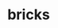 ---
title: "bricks"
layout: cache
categories: [package, develop]
meta: {"versions": ["2023.08.25"], "compilers": ["gcc@=11.4.0", "gcc@=9.4.0", "oneapi@=2024.2.1"], "oss": ["ubuntu20.04", "ubuntu22.04"], "platforms": ["linux"], "targets": ["ppc64le", "x86_64_v3"], "stacks": ["e4s", "e4s-oneapi", "e4s-power", "root"], "num_specs": 25, "num_specs_by_stack": {"root": 25, "e4s-power": 10, "e4s": 10, "e4s-oneapi": 5}}
spec_details: [{"hash": "5tzetk6hu6toavtazkclavfgdh6mnbnl", "compiler": "gcc@=9.4.0", "versions": ["2023.08.25"], "os": "ubuntu20.04", "platform": "linux", "target": "ppc64le", "variants": ["build_system=cmake", "build_type=Release", "+cuda", "generator=make", "~ipo", "patches=7fe8d1d"], "stacks": ["root", "e4s-power"], "size": "-", "tarball": "https://binaries.spack.io/develop/build_cache/linux-ubuntu20.04-ppc64le/gcc-9.4.0/bricks-2023.08.25/linux-ubuntu20.04-ppc64le-gcc-9.4.0-bricks-2023.08.25-5tzetk6hu6toavtazkclavfgdh6mnbnl.spack"}, {"hash": "cphyvittpgdkomxacmardqrjehyezjp5", "compiler": "gcc@=9.4.0", "versions": ["2023.08.25"], "os": "ubuntu20.04", "platform": "linux", "target": "ppc64le", "variants": ["build_system=cmake", "build_type=Release", "~cuda", "generator=make", "~ipo", "patches=7fe8d1d"], "stacks": ["root", "e4s-power"], "size": "-", "tarball": "https://binaries.spack.io/develop/build_cache/linux-ubuntu20.04-ppc64le/gcc-9.4.0/bricks-2023.08.25/linux-ubuntu20.04-ppc64le-gcc-9.4.0-bricks-2023.08.25-cphyvittpgdkomxacmardqrjehyezjp5.spack"}, {"hash": "g4v3moxtko7774ovk6sjmfv2u5zswlp5", "compiler": "gcc@=9.4.0", "versions": ["2023.08.25"], "os": "ubuntu20.04", "platform": "linux", "target": "ppc64le", "variants": ["build_system=cmake", "build_type=Release", "+cuda", "generator=make", "~ipo", "patches=7fe8d1d"], "stacks": ["root", "e4s-power"], "size": "-", "tarball": "https://binaries.spack.io/develop/build_cache/linux-ubuntu20.04-ppc64le/gcc-9.4.0/bricks-2023.08.25/linux-ubuntu20.04-ppc64le-gcc-9.4.0-bricks-2023.08.25-g4v3moxtko7774ovk6sjmfv2u5zswlp5.spack"}, {"hash": "kr63npkuhtvgpijaz2klyzx3ldt5itdy", "compiler": "gcc@=9.4.0", "versions": ["2023.08.25"], "os": "ubuntu20.04", "platform": "linux", "target": "ppc64le", "variants": ["build_system=cmake", "build_type=Release", "+cuda", "generator=make", "~ipo", "patches=7fe8d1d"], "stacks": ["root", "e4s-power"], "size": "-", "tarball": "https://binaries.spack.io/develop/build_cache/linux-ubuntu20.04-ppc64le/gcc-9.4.0/bricks-2023.08.25/linux-ubuntu20.04-ppc64le-gcc-9.4.0-bricks-2023.08.25-kr63npkuhtvgpijaz2klyzx3ldt5itdy.spack"}, {"hash": "ouunbx6grih7vfloybqmppiu7yu3fsx7", "compiler": "gcc@=9.4.0", "versions": ["2023.08.25"], "os": "ubuntu20.04", "platform": "linux", "target": "ppc64le", "variants": ["build_system=cmake", "build_type=Release", "~cuda", "generator=make", "~ipo", "patches=7fe8d1d"], "stacks": ["root", "e4s-power"], "size": "-", "tarball": "https://binaries.spack.io/develop/build_cache/linux-ubuntu20.04-ppc64le/gcc-9.4.0/bricks-2023.08.25/linux-ubuntu20.04-ppc64le-gcc-9.4.0-bricks-2023.08.25-ouunbx6grih7vfloybqmppiu7yu3fsx7.spack"}, {"hash": "r3cfrb6d2wh2wju37y5xb64hmt7nag3g", "compiler": "gcc@=9.4.0", "versions": ["2023.08.25"], "os": "ubuntu20.04", "platform": "linux", "target": "ppc64le", "variants": ["build_system=cmake", "build_type=Release", "~cuda", "generator=make", "~ipo", "patches=7fe8d1d"], "stacks": ["root", "e4s-power"], "size": "-", "tarball": "https://binaries.spack.io/develop/build_cache/linux-ubuntu20.04-ppc64le/gcc-9.4.0/bricks-2023.08.25/linux-ubuntu20.04-ppc64le-gcc-9.4.0-bricks-2023.08.25-r3cfrb6d2wh2wju37y5xb64hmt7nag3g.spack"}, {"hash": "vtj4kayw4nywioaid7brar6svwkx42rb", "compiler": "gcc@=9.4.0", "versions": ["2023.08.25"], "os": "ubuntu20.04", "platform": "linux", "target": "ppc64le", "variants": ["build_system=cmake", "build_type=Release", "~cuda", "generator=make", "~ipo", "patches=7fe8d1d"], "stacks": ["root", "e4s-power"], "size": "-", "tarball": "https://binaries.spack.io/develop/build_cache/linux-ubuntu20.04-ppc64le/gcc-9.4.0/bricks-2023.08.25/linux-ubuntu20.04-ppc64le-gcc-9.4.0-bricks-2023.08.25-vtj4kayw4nywioaid7brar6svwkx42rb.spack"}, {"hash": "whnshykvsuziicsw3fdg7xnqsluqtmyq", "compiler": "gcc@=9.4.0", "versions": ["2023.08.25"], "os": "ubuntu20.04", "platform": "linux", "target": "ppc64le", "variants": ["build_system=cmake", "build_type=Release", "~cuda", "generator=make", "~ipo", "patches=7fe8d1d"], "stacks": ["root", "e4s-power"], "size": "-", "tarball": "https://binaries.spack.io/develop/build_cache/linux-ubuntu20.04-ppc64le/gcc-9.4.0/bricks-2023.08.25/linux-ubuntu20.04-ppc64le-gcc-9.4.0-bricks-2023.08.25-whnshykvsuziicsw3fdg7xnqsluqtmyq.spack"}, {"hash": "y7l5qaxwtu32sn4yfhasm4o4v2lvzirg", "compiler": "gcc@=9.4.0", "versions": ["2023.08.25"], "os": "ubuntu20.04", "platform": "linux", "target": "ppc64le", "variants": ["build_system=cmake", "build_type=Release", "+cuda", "generator=make", "~ipo", "patches=7fe8d1d"], "stacks": ["root", "e4s-power"], "size": "-", "tarball": "https://binaries.spack.io/develop/build_cache/linux-ubuntu20.04-ppc64le/gcc-9.4.0/bricks-2023.08.25/linux-ubuntu20.04-ppc64le-gcc-9.4.0-bricks-2023.08.25-y7l5qaxwtu32sn4yfhasm4o4v2lvzirg.spack"}, {"hash": "zh46ckbmdda67wqu462mqfxaw5d5rfvd", "compiler": "gcc@=9.4.0", "versions": ["2023.08.25"], "os": "ubuntu20.04", "platform": "linux", "target": "ppc64le", "variants": ["build_system=cmake", "build_type=Release", "+cuda", "generator=make", "~ipo", "patches=7fe8d1d"], "stacks": ["root", "e4s-power"], "size": "-", "tarball": "https://binaries.spack.io/develop/build_cache/linux-ubuntu20.04-ppc64le/gcc-9.4.0/bricks-2023.08.25/linux-ubuntu20.04-ppc64le-gcc-9.4.0-bricks-2023.08.25-zh46ckbmdda67wqu462mqfxaw5d5rfvd.spack"}, {"hash": "3c6bzbq45cfnj2eztrgrtkf72wewjw2p", "compiler": "gcc@=11.4.0", "versions": ["2023.08.25"], "os": "ubuntu22.04", "platform": "linux", "target": "x86_64_v3", "variants": ["build_system=cmake", "build_type=Release", "~cuda", "generator=make", "~ipo", "patches=7fe8d1d"], "stacks": ["root", "e4s"], "size": "-", "tarball": "https://binaries.spack.io/develop/build_cache/linux-ubuntu22.04-x86_64_v3/gcc-11.4.0/bricks-2023.08.25/linux-ubuntu22.04-x86_64_v3-gcc-11.4.0-bricks-2023.08.25-3c6bzbq45cfnj2eztrgrtkf72wewjw2p.spack"}, {"hash": "3khx2dtfnvnr25gn544gx66tp4uvzppf", "compiler": "gcc@=11.4.0", "versions": ["2023.08.25"], "os": "ubuntu22.04", "platform": "linux", "target": "x86_64_v3", "variants": ["build_system=cmake", "build_type=Release", "~cuda", "generator=make", "~ipo", "patches=7fe8d1d"], "stacks": ["root", "e4s"], "size": "-", "tarball": "https://binaries.spack.io/develop/build_cache/linux-ubuntu22.04-x86_64_v3/gcc-11.4.0/bricks-2023.08.25/linux-ubuntu22.04-x86_64_v3-gcc-11.4.0-bricks-2023.08.25-3khx2dtfnvnr25gn544gx66tp4uvzppf.spack"}, {"hash": "52jljqmnbnajqloxdgzimblrv5shvbyc", "compiler": "gcc@=11.4.0", "versions": ["2023.08.25"], "os": "ubuntu22.04", "platform": "linux", "target": "x86_64_v3", "variants": ["build_system=cmake", "build_type=Release", "~cuda", "generator=make", "~ipo", "patches=7fe8d1d"], "stacks": ["root", "e4s"], "size": "-", "tarball": "https://binaries.spack.io/develop/build_cache/linux-ubuntu22.04-x86_64_v3/gcc-11.4.0/bricks-2023.08.25/linux-ubuntu22.04-x86_64_v3-gcc-11.4.0-bricks-2023.08.25-52jljqmnbnajqloxdgzimblrv5shvbyc.spack"}, {"hash": "domyf5ig7d5eqdv7tab4x7pfihn26gb7", "compiler": "gcc@=11.4.0", "versions": ["2023.08.25"], "os": "ubuntu22.04", "platform": "linux", "target": "x86_64_v3", "variants": ["build_system=cmake", "build_type=Release", "+cuda", "generator=make", "~ipo", "patches=7fe8d1d"], "stacks": ["root", "e4s"], "size": "-", "tarball": "https://binaries.spack.io/develop/build_cache/linux-ubuntu22.04-x86_64_v3/gcc-11.4.0/bricks-2023.08.25/linux-ubuntu22.04-x86_64_v3-gcc-11.4.0-bricks-2023.08.25-domyf5ig7d5eqdv7tab4x7pfihn26gb7.spack"}, {"hash": "lxywlnhlx6acueplawjwkjfjevfiziou", "compiler": "gcc@=11.4.0", "versions": ["2023.08.25"], "os": "ubuntu22.04", "platform": "linux", "target": "x86_64_v3", "variants": ["build_system=cmake", "build_type=Release", "+cuda", "generator=make", "~ipo", "patches=7fe8d1d"], "stacks": ["root", "e4s"], "size": "-", "tarball": "https://binaries.spack.io/develop/build_cache/linux-ubuntu22.04-x86_64_v3/gcc-11.4.0/bricks-2023.08.25/linux-ubuntu22.04-x86_64_v3-gcc-11.4.0-bricks-2023.08.25-lxywlnhlx6acueplawjwkjfjevfiziou.spack"}, {"hash": "m3jx4hotzgffk5hhnq4yoy6boutlf7jz", "compiler": "gcc@=11.4.0", "versions": ["2023.08.25"], "os": "ubuntu22.04", "platform": "linux", "target": "x86_64_v3", "variants": ["build_system=cmake", "build_type=Release", "~cuda", "generator=make", "~ipo", "patches=7fe8d1d"], "stacks": ["root", "e4s"], "size": "-", "tarball": "https://binaries.spack.io/develop/build_cache/linux-ubuntu22.04-x86_64_v3/gcc-11.4.0/bricks-2023.08.25/linux-ubuntu22.04-x86_64_v3-gcc-11.4.0-bricks-2023.08.25-m3jx4hotzgffk5hhnq4yoy6boutlf7jz.spack"}, {"hash": "umids6iyn3nglmlccgalhvtyhkobhq5x", "compiler": "gcc@=11.4.0", "versions": ["2023.08.25"], "os": "ubuntu22.04", "platform": "linux", "target": "x86_64_v3", "variants": ["build_system=cmake", "build_type=Release", "+cuda", "generator=make", "~ipo", "patches=7fe8d1d"], "stacks": ["root", "e4s"], "size": "-", "tarball": "https://binaries.spack.io/develop/build_cache/linux-ubuntu22.04-x86_64_v3/gcc-11.4.0/bricks-2023.08.25/linux-ubuntu22.04-x86_64_v3-gcc-11.4.0-bricks-2023.08.25-umids6iyn3nglmlccgalhvtyhkobhq5x.spack"}, {"hash": "vk4swx2pmos2px4nphyvjrokdycbgabk", "compiler": "gcc@=11.4.0", "versions": ["2023.08.25"], "os": "ubuntu22.04", "platform": "linux", "target": "x86_64_v3", "variants": ["build_system=cmake", "build_type=Release", "+cuda", "generator=make", "~ipo", "patches=7fe8d1d"], "stacks": ["root", "e4s"], "size": "-", "tarball": "https://binaries.spack.io/develop/build_cache/linux-ubuntu22.04-x86_64_v3/gcc-11.4.0/bricks-2023.08.25/linux-ubuntu22.04-x86_64_v3-gcc-11.4.0-bricks-2023.08.25-vk4swx2pmos2px4nphyvjrokdycbgabk.spack"}, {"hash": "wibnau35kixz2nx2dg3llhkvcnmd77j6", "compiler": "gcc@=11.4.0", "versions": ["2023.08.25"], "os": "ubuntu22.04", "platform": "linux", "target": "x86_64_v3", "variants": ["build_system=cmake", "build_type=Release", "~cuda", "generator=make", "~ipo", "patches=7fe8d1d"], "stacks": ["root", "e4s"], "size": "-", "tarball": "https://binaries.spack.io/develop/build_cache/linux-ubuntu22.04-x86_64_v3/gcc-11.4.0/bricks-2023.08.25/linux-ubuntu22.04-x86_64_v3-gcc-11.4.0-bricks-2023.08.25-wibnau35kixz2nx2dg3llhkvcnmd77j6.spack"}, {"hash": "y4ounyahx76gbwvjeeqr2w4ff7slhjqa", "compiler": "gcc@=11.4.0", "versions": ["2023.08.25"], "os": "ubuntu22.04", "platform": "linux", "target": "x86_64_v3", "variants": ["build_system=cmake", "build_type=Release", "+cuda", "generator=make", "~ipo", "patches=7fe8d1d"], "stacks": ["root", "e4s"], "size": "-", "tarball": "https://binaries.spack.io/develop/build_cache/linux-ubuntu22.04-x86_64_v3/gcc-11.4.0/bricks-2023.08.25/linux-ubuntu22.04-x86_64_v3-gcc-11.4.0-bricks-2023.08.25-y4ounyahx76gbwvjeeqr2w4ff7slhjqa.spack"}, {"hash": "kxtnxfztt4kgvrrpfiqozu2evaxj2jbk", "compiler": "oneapi@=2024.2.1", "versions": ["2023.08.25"], "os": "ubuntu22.04", "platform": "linux", "target": "x86_64_v3", "variants": ["build_system=cmake", "build_type=Release", "~cuda", "generator=make", "~ipo", "patches=7fe8d1d"], "stacks": ["root", "e4s-oneapi"], "size": "-", "tarball": "https://binaries.spack.io/develop/build_cache/linux-ubuntu22.04-x86_64_v3/oneapi-2024.2.1/bricks-2023.08.25/linux-ubuntu22.04-x86_64_v3-oneapi-2024.2.1-bricks-2023.08.25-kxtnxfztt4kgvrrpfiqozu2evaxj2jbk.spack"}, {"hash": "ry5jjcoaovxlr6yqvdnjhbcxagvkt4te", "compiler": "oneapi@=2024.2.1", "versions": ["2023.08.25"], "os": "ubuntu22.04", "platform": "linux", "target": "x86_64_v3", "variants": ["build_system=cmake", "build_type=Release", "~cuda", "generator=make", "~ipo", "patches=7fe8d1d"], "stacks": ["root", "e4s-oneapi"], "size": "-", "tarball": "https://binaries.spack.io/develop/build_cache/linux-ubuntu22.04-x86_64_v3/oneapi-2024.2.1/bricks-2023.08.25/linux-ubuntu22.04-x86_64_v3-oneapi-2024.2.1-bricks-2023.08.25-ry5jjcoaovxlr6yqvdnjhbcxagvkt4te.spack"}, {"hash": "sup3vgps3wzbg7s4wn6w6syfoyegoyig", "compiler": "oneapi@=2024.2.1", "versions": ["2023.08.25"], "os": "ubuntu22.04", "platform": "linux", "target": "x86_64_v3", "variants": ["build_system=cmake", "build_type=Release", "~cuda", "generator=make", "~ipo", "patches=7fe8d1d"], "stacks": ["root", "e4s-oneapi"], "size": "-", "tarball": "https://binaries.spack.io/develop/build_cache/linux-ubuntu22.04-x86_64_v3/oneapi-2024.2.1/bricks-2023.08.25/linux-ubuntu22.04-x86_64_v3-oneapi-2024.2.1-bricks-2023.08.25-sup3vgps3wzbg7s4wn6w6syfoyegoyig.spack"}, {"hash": "th5fjdmka2gihvug55pjzd3ootok4xiw", "compiler": "oneapi@=2024.2.1", "versions": ["2023.08.25"], "os": "ubuntu22.04", "platform": "linux", "target": "x86_64_v3", "variants": ["build_system=cmake", "build_type=Release", "~cuda", "generator=make", "~ipo", "patches=7fe8d1d"], "stacks": ["root", "e4s-oneapi"], "size": "-", "tarball": "https://binaries.spack.io/develop/build_cache/linux-ubuntu22.04-x86_64_v3/oneapi-2024.2.1/bricks-2023.08.25/linux-ubuntu22.04-x86_64_v3-oneapi-2024.2.1-bricks-2023.08.25-th5fjdmka2gihvug55pjzd3ootok4xiw.spack"}, {"hash": "uel7bd6pqzwdkvq7td2oasi62ityptfp", "compiler": "oneapi@=2024.2.1", "versions": ["2023.08.25"], "os": "ubuntu22.04", "platform": "linux", "target": "x86_64_v3", "variants": ["build_system=cmake", "build_type=Release", "~cuda", "generator=make", "~ipo", "patches=7fe8d1d"], "stacks": ["root", "e4s-oneapi"], "size": "-", "tarball": "https://binaries.spack.io/develop/build_cache/linux-ubuntu22.04-x86_64_v3/oneapi-2024.2.1/bricks-2023.08.25/linux-ubuntu22.04-x86_64_v3-oneapi-2024.2.1-bricks-2023.08.25-uel7bd6pqzwdkvq7td2oasi62ityptfp.spack"}]
---
